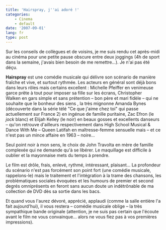 ```yaml
---
title: 'Hairspray, j''ai adoré !'
categories:
    - Cinema
    - default
date: '2007-09-01'
lang: fr
type: post
---
```


Sur les conseils de collègues et de voisins, je me suis rendu cet après-midi au cinéma pour une petite pause obscure entre deux joggings (4h de sport dans la semaine, j'avais bien besoin de me remettre…). Je n'ai pas été déçu.

**Hairspray** est une comédie musicale qui délivre son scénario de manière fraîche et vive, et surtout rythmée. Les acteurs en général sont déjà bons dans leurs rôles mais certains excellent : Michelle Pfeiffer en venimeuse garce prête à tout pour imposer sa fille sur les écrans, Christopher Walken en gars simple et sans prétention – bon père et mari fidèle – qui ne souhaite que le bonheur des siens , la très mignonne Amanda Bynes (découverte dans la série télé "Ce que j'aime chez toi" qui passe actuellement sur France 2) en ingénue de famille puritaine, Zac Efron (le _jock_ blanc) et Elijah Kelley (le noir) en beaux gosses et excellents danseurs – qu'on retrouve d'ailleurs respectivement dans High School Musical &amp; Dance With Me – Queen Latifah en maîtresse-femme sensuelle mais – et ce n'est pas un mince affaire en 1963 – noire…

Seul point noir à mon sens, le choix de John Travolta en mère de famille complexée qui ne demande qu'à se libérer. Le maquillage est difficile à oublier et la mayonnaise mets du temps à prendre.

Le film est drôle, frais, enlevé, rythmé, intéressant, plaisant… La profondeur du scénario n'est pas forcément son point fort (une comédie musicale, rappelons-le) mais le traitement et l'intégration à la trame des chansons, les problématiques sociales évoquées et les humours de premier et second degrés omniprésents en feront sans aucun doute un indétrônable de ma collection de DVD dès sa sortie dans les bacs.

Et quand vous l'aurez dévoré, apprécié, applaudi (comme la salle entière l'a fait aujourd'hui), il vous restera – comédie musicale oblige – la très sympathique bande originale (attention, je ne suis pas certain que l'écoute avant le film ne vous convainque… alors ne vous fiez pas à vos premières impressions).